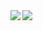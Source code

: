 <a href="https://github.com/zakopuro/github-readme-stats">
  <img align="left" src="https://github-readme-stats.vercel.app/api?username=zakopuro&count_private=true&show_icons=true&theme=dracula" />
</a>
<a href="https://github.com/zakopuro/github-readme-stats">
  <img align="left" src="https://github-readme-stats.vercel.app/api/top-langs/?username=zakopuro&theme=dracula" />
</a>
